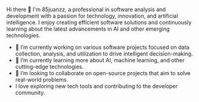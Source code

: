 Hi there 👋
I'm 85juanzz, a professional in software analysis and development with a passion for technology, innovation, and artificial intelligence. I enjoy creating efficient software solutions and continuously learning about the latest advancements in AI and other emerging technologies.

- 🔭 I’m currently working on various software projects focused on data collection, analysis, and utilization to drive intelligent decision-making.
- 🌱 I’m currently learning more about AI, machine learning, and other cutting-edge technologies.
- 👯 I’m looking to collaborate on open-source projects that aim to solve real-world problems.
- I love exploring new tech tools and contributing to the developer community.

